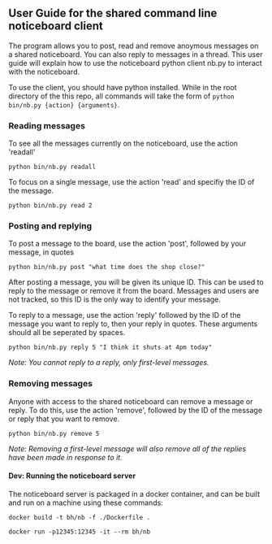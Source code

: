 ## User Guide for the shared command line noticeboard client

The program allows you to post, read and remove anoymous messages on a shared noticeboard. You can also reply to messages in a thread. This user guide will explain how to use the noticeboard python client nb.py to interact with the noticeboard.

To use the client, you should have python installed. While in the root directory of the this repo, all commands will take the form of `python bin/nb.py {action} {arguments}`.

### Reading messages

To see all the messages currently on the noticeboard, use the action 'readall'

`python bin/nb.py readall`

To focus on a single message, use the action 'read' and specifiy the ID of the message.

`python bin/nb.py read 2`

### Posting and replying

To post a message to the board, use the action 'post', followed by your message, in quotes

`python bin/nb.py post "what time does the shop close?"`

After posting a message, you will be given its unique ID. This can be used to reply to the message or remove it from the board. Messages and users are not tracked, so this ID is the only way to identify your message.

To reply to a message, use the action 'reply' followed by the ID of the message you want to reply to, then your reply in quotes. These arguments should all be seperated by spaces.

`python bin/nb.py reply 5 "I think it shuts at 4pm today"`

*Note: You cannot reply to a reply, only first-level messages.*

### Removing messages

Anyone with access to the shared noticeboard can remove a message or reply. To do this, use the action 'remove', followed by the ID of the message or reply that you want to remove.

`python bin/nb.py remove 5`

*Note: Removing a first-level message will also remove all of the replies have been made in response to it.*

#### Dev: Running the noticeboard server

The noticeboard server is packaged in a docker container, and can be built and run on a machine using these commands:

`docker build -t bh/nb -f ./Dockerfile .`

`docker run -p12345:12345 -it --rm bh/nb`
